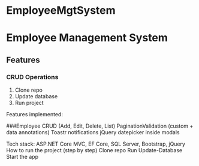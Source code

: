 # EmployeeMgtSystem

# Employee Management System   <!-- H1 -->
## Features                    <!-- H2 -->
### CRUD Operations            <!-- H3 -->

1. Clone repo
2. Update database
3. Run project



Features implemented:

###Employee CRUD (Add, Edit, Delete, List)
PaginationValidation (custom + data annotations)
Toastr notifications
jQuery datepicker inside modals

Tech stack: ASP.NET Core MVC, EF Core, SQL Server, Bootstrap, jQuery
How to run the project (step by step)
Clone repo
Run Update-Database
Start the app
